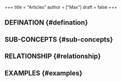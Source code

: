 +++
title = "Articles"
author = ["Max"]
draft = false
+++

## DEFINATION {#defination}


## SUB-CONCEPTS {#sub-concepts}


## RELATIONSHIP {#relationship}


## EXAMPLES {#examples}
